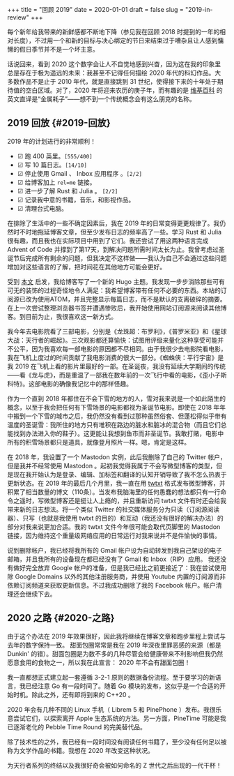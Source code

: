 +++
title = "回顾 2019"
date = 2020-01-01
draft = false
slug = "2019-in-review"
+++

每个新年给我带来的新鲜感都不断地下降（参见我在回顾 2018 时提到的一年的相对长度），不过用一个和新的目标与决心绑定的节日来结束过于嘈杂且让人感到慵懒的假日季节并不是一个坏主意。

话说回来，看到 2020 这个数字会让人不自觉地感到兴奋，因为这在我的印象里总是存在于极为遥远的未来：我甚至不记得任何描绘 2020 年代的科幻作品。大多数作品不是止于 2010 年代，就是直接跳到 31 世纪，使得接下来的十年处于期待值的空白区域。对了，2020 年将迎来农历的庚子年，而有趣的是 [维基百科](https://en.m.wikipedia.org/wiki/2020) 的英文直译是“金属耗子”——想不到一个传统概念会有这么朋克的名称。


## 2019 回放 {#2019-回放}

2019 年的计划进行的非常顺利！

-   ☑ 跑 400 英里。<code>[555/400]</code>
-   ☑ 写 10 篇日志。<code>[14/10]</code>
-   ☑ 停止使用 Gmail 、 Inbox 应用程序 。<code>[2/2]</code>
-   ☑ 给博客加上 `rel=me` 链接。
-   ☑ 进一步了解 Rust 和 Julia 。 <code>[2/2]</code>
-   ☑ 记录我中意的书籍，音乐，和影视作品。
-   ☑ 清理台式电脑。

在排除了生活中的一些不确定因素后，我在 2019 年的日常变得更更规律了。我仍然时不时地拖延博客文章，但至少发布日志的频率高了一些。学习 Rust 和 Julia 很有趣，而且我也在实际项目中用到了它们。我还尝试了用这两种语言完成 Advent of Code 并撑到了第17天，到解决问题所需时间太长为止。我曾考虑过圣诞节后完成所有剩余的问题，但我决定不这样做——我认为自己不会通过这些问题增加对这些语言的了解，把时间花在其他地方可能会更好。

受到 [本文](https://getkiss.org/blog/20191004a) 启发，我给博客写了一个新的 Hugo 主题。我发现一步步消除那些可有可无的装饰的过程奇怪地令人满足：我希望博客带有任何不必要的东西。本站的订阅源已改为使用ATOM，并且完整显示每篇日志，而不是默认的支离破碎的摘要。在上一次尝试整理浏览器书签并遭遇惨败后，我开始使用网站订阅源来阅读其他博客。到目前为止，我很喜欢这一新方式。

我今年去电影院看了三部电影，分别是《龙珠超：布罗利》，《普罗米亚》和《星球大战：天行者的崛起》。三次观影都还算愉快：试图用评级来量化这种享受可能并不公平，因为我喜欢每一部电影的原因都不尽相同。由于我很少去电影院看电影，我在飞机上度过的时间贡献了我电影消费的很大一部分。《蜘蛛侠：平行宇宙》是我 2019 在飞机上看的影片里最好的一部。在圣诞夜，我没有延续大学期间的传统——看《龙与虎》，而是重温了一部我在数年前的一次飞行中看的电影，《歪小子斯科特》。这部电影的确像我记忆中的那样怪趣。

作为一个直到 2018 年都住在不会下雪的地方的人，雪对我来说是一个如此陌生的概念，以至于我会把任何有下雪场景的电影都视为圣诞节电影。即使在 2018 年年中搬到一个下雪的城市之后，我仍然没有看到过那种虽然俗套、但蓬松得似乎带有温度的圣诞雪：我所住的地方只有堆积在路边的脏水和脏冰的混合物（而且它们总能找到办法进入你的鞋子）。这更能让我想到鱼市而非圣诞节。我敢打赌，电影中所有的积雪场景都只是道具，就像登月照片一样。嗯，肯定是这样。

在 2018 年，我设置了一个 Mastodon 实例，此后我删除了自己的 Twitter 帐户，但是我并不经常使用 Mastodon 。起初我觉得我属于不会写微型博客的类型，但是现在我开始认为是登录、编辑、加标签和翻译的认知开销导致了我不怎么热衷于更新状态。在 2019 年的最后几个月里，我一直在用 [twtxt](https://twtxt.readthedocs.io/en/latest/) 格式发布微型博客，并积累了相当数量的博文（110条）。当发布我脑海里的任何愚蠢的想法都只有一行命令之遥时，写微型博客还是挺让人上瘾的，并且重新访问 twtxt 文件有时还会给我带来新的日志想法。将一个类似 Twitter 的社交媒体服务分为只读（订阅源阅读器）、只写（也就是我使用 twtxt 的目的）和互动（我还没有很好的解决办法）的部分对我来说更加合适。我的 twtxt 文件今年很可能会取代页脚里的 Mastodon 链接，因为维持这个重量级网络应用的日常运行对我来说并不是件愉快的事情。

说到删除帐户，我已经将我所有的 Gmail 帐户设为自动转发到我自己架设的电子邮箱，并且我所有的设备现在都已经没有了 Gmail 和 Inbox（RIP）应用。 我还没有做好完全放弃 Google 帐户的准备，但是我已经比之前更接近了：我在尝试使用除 Google Domains 以外的其他注册服务商，并使用 Youtube 内置的订阅源而非依赖订阅频道来获取更新信息。不过我成功删除了我的 Facebook 帐户。帐户清理还会继续下去。


## 2020 之路 {#2020-之路}

由于这个办法在 2019 年效果很好，因此我将继续在博客文章和跑步里程上尝试与去年的数字保持一致。 甜面包圈常常是我在 2019 年深夜里罪恶感的来源（都是 Dunkin' 的错）。甜面包圈是为数不多的几种尽管会给健康带来不利影响但我仍然愿意食用的食物之一，所以我在此宣言： 2020 年不会有甜面包圈！

我一直都想正式建立起一套遵循 3-2-1 原则的数据备份流程。至于要学习的新语言，我已经注意 Go 有一段时间了。随着 Go 模块的发布，这似乎是一个合适的开始时机。除此之外，还有即将到来的 C++20 。

2020 年会有几种不同的 Linux 手机（ Librem 5 和 PinePhone ）发布。我很乐意尝试它们，以探索离开 Apple 生态系统的方法。另一方面，PineTime 可能是我已逐渐老化的 Pebble Time Round 的完美替代品。

除了技术性的之外，我已经有一段时间没有阅读任何书籍了，至少没有任何足以被称为文学作品的书籍。我想在 2020 年改变这种状况。

为天行者系列的终结以及我很好奇会被如何命名的 Z 世代之后出现的一代干杯！

